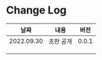# Change Log

| 날짜         | 내용    | 버전    |
| ---------- | ----- | ----- |
| 2022.09.30 | 초판 공개 | 0.0.1 |
|            |       |       |
|            |       |       |
|            |       |       |
